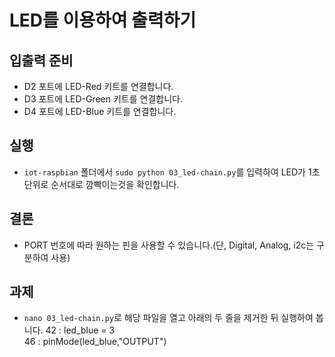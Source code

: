 # LED를 이용하여 출력하기

## 입출력 준비
* D2 포트에 LED-Red 키트를 연결합니다.
* D3 포트에 LED-Green 키트를 연결합니다.
* D4 포트에 LED-Blue 키트를 연결합니다.

## 실행
* `iot-raspbian` 폴더에서 `sudo python 03_led-chain.py`를 입력하여 LED가 1초 단위로 순서대로 깜빡이는것을 확인합니다.

## 결론
* PORT 번호에 따라 원하는 핀을 사용할 수 있습니다.(단, Digital, Analog, i2c는 구분하여 사용)

## 과제
* `nano 03_led-chain.py`로 해당 파일을 열고 아래의 두 줄을 제거한 뒤 실행하여 봅니다.
42 : led_blue = 3<br />
46 : pinMode(led_blue,"OUTPUT")
